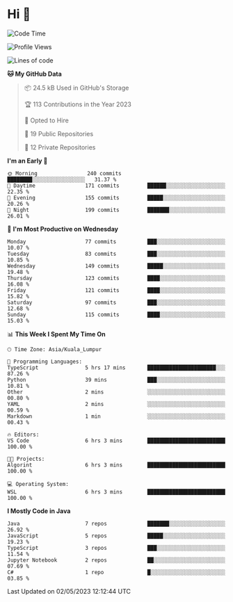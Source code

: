 <h1>Hi 👋</h1>

<!--START_SECTION:waka-->
![Code Time](http://img.shields.io/badge/Code%20Time-179%20hrs%2032%20mins-blue)

![Profile Views](http://img.shields.io/badge/Profile%20Views-7-blue)

![Lines of code](https://img.shields.io/badge/From%20Hello%20World%20I%27ve%20Written-676.3%20thousand%20lines%20of%20code-blue)

**🐱 My GitHub Data** 

> 📦 24.5 kB Used in GitHub's Storage 
 > 
> 🏆 113 Contributions in the Year 2023
 > 
> 💼 Opted to Hire
 > 
> 📜 19 Public Repositories 
 > 
> 🔑 12 Private Repositories 
 > 
**I'm an Early 🐤** 

```text
🌞 Morning                240 commits         ████████░░░░░░░░░░░░░░░░░   31.37 % 
🌆 Daytime                171 commits         ██████░░░░░░░░░░░░░░░░░░░   22.35 % 
🌃 Evening                155 commits         █████░░░░░░░░░░░░░░░░░░░░   20.26 % 
🌙 Night                  199 commits         ███████░░░░░░░░░░░░░░░░░░   26.01 % 
```
📅 **I'm Most Productive on Wednesday** 

```text
Monday                   77 commits          ███░░░░░░░░░░░░░░░░░░░░░░   10.07 % 
Tuesday                  83 commits          ███░░░░░░░░░░░░░░░░░░░░░░   10.85 % 
Wednesday                149 commits         █████░░░░░░░░░░░░░░░░░░░░   19.48 % 
Thursday                 123 commits         ████░░░░░░░░░░░░░░░░░░░░░   16.08 % 
Friday                   121 commits         ████░░░░░░░░░░░░░░░░░░░░░   15.82 % 
Saturday                 97 commits          ███░░░░░░░░░░░░░░░░░░░░░░   12.68 % 
Sunday                   115 commits         ████░░░░░░░░░░░░░░░░░░░░░   15.03 % 
```


📊 **This Week I Spent My Time On** 

```text
🕑︎ Time Zone: Asia/Kuala_Lumpur

💬 Programming Languages: 
TypeScript               5 hrs 17 mins       ██████████████████████░░░   87.26 % 
Python                   39 mins             ███░░░░░░░░░░░░░░░░░░░░░░   10.81 % 
Other                    2 mins              ░░░░░░░░░░░░░░░░░░░░░░░░░   00.80 % 
YAML                     2 mins              ░░░░░░░░░░░░░░░░░░░░░░░░░   00.59 % 
Markdown                 1 min               ░░░░░░░░░░░░░░░░░░░░░░░░░   00.43 % 

🔥 Editors: 
VS Code                  6 hrs 3 mins        █████████████████████████   100.00 % 

🐱‍💻 Projects: 
Algorint                 6 hrs 3 mins        █████████████████████████   100.00 % 

💻 Operating System: 
WSL                      6 hrs 3 mins        █████████████████████████   100.00 % 
```

**I Mostly Code in Java** 

```text
Java                     7 repos             ███████░░░░░░░░░░░░░░░░░░   26.92 % 
JavaScript               5 repos             █████░░░░░░░░░░░░░░░░░░░░   19.23 % 
TypeScript               3 repos             ███░░░░░░░░░░░░░░░░░░░░░░   11.54 % 
Jupyter Notebook         2 repos             ██░░░░░░░░░░░░░░░░░░░░░░░   07.69 % 
C#                       1 repo              █░░░░░░░░░░░░░░░░░░░░░░░░   03.85 % 
```




 Last Updated on 02/05/2023 12:12:44 UTC
<!--END_SECTION:waka-->
